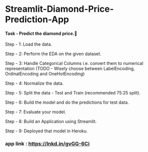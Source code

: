 # Streamlit-Diamond-Price-Prediction-App



#### Task - Predict the diamond price.💎


Step - 1: Load the data.

Step - 2: Perform the EDA on the given dataset.

Step - 3: Handle Categorical Columns i.e. convert them to numerical representation (TODO - Wisely choose between LabelEncoding, OrdinalEncoding and OneHotEncoding)

Step - 4: Normalize the data.

Step - 5: Split the data - Test and Train (recommended 75:25 split).

Step - 6: Build the model and do the predictions for test data.

Step - 7: Evaluate your model.

Step - 8: Build an Application using Streamlit.

Step - 9: Deployed that model in Heroku.


### app link : https://lnkd.in/gvGG-6Ci
